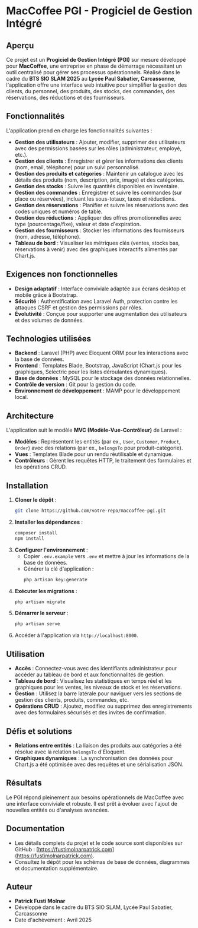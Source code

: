# MacCoffee PGI - Progiciel de Gestion Intégré

## Aperçu
Ce projet est un **Progiciel de Gestion Intégré (PGI)** sur mesure développé pour **MacCoffee**, une entreprise en phase de démarrage nécessitant un outil centralisé pour gérer ses processus opérationnels. Réalisé dans le cadre du **BTS SIO SLAM 2025** au **Lycée Paul Sabatier, Carcassonne**, l'application offre une interface web intuitive pour simplifier la gestion des clients, du personnel, des produits, des stocks, des commandes, des réservations, des réductions et des fournisseurs.

## Fonctionnalités
L'application prend en charge les fonctionnalités suivantes :
- **Gestion des utilisateurs** : Ajouter, modifier, supprimer des utilisateurs avec des permissions basées sur les rôles (administrateur, employé, etc.).
- **Gestion des clients** : Enregistrer et gérer les informations des clients (nom, email, téléphone) pour un suivi personnalisé.
- **Gestion des produits et catégories** : Maintenir un catalogue avec les détails des produits (nom, description, prix, image) et des catégories.
- **Gestion des stocks** : Suivre les quantités disponibles en inventaire.
- **Gestion des commandes** : Enregistrer et suivre les commandes (sur place ou réservées), incluant les sous-totaux, taxes et réductions.
- **Gestion des réservations** : Planifier et suivre les réservations avec des codes uniques et numéros de table.
- **Gestion des réductions** : Appliquer des offres promotionnelles avec type (pourcentage/fixe), valeur et date d'expiration.
- **Gestion des fournisseurs** : Stocker les informations des fournisseurs (nom, adresse, téléphone).
- **Tableau de bord** : Visualiser les métriques clés (ventes, stocks bas, réservations à venir) avec des graphiques interactifs alimentés par Chart.js.

## Exigences non fonctionnelles
- **Design adaptatif** : Interface conviviale adaptée aux écrans desktop et mobile grâce à Bootstrap.
- **Sécurité** : Authentification avec Laravel Auth, protection contre les attaques CSRF et gestion des permissions par rôles.
- **Évolutivité** : Conçue pour supporter une augmentation des utilisateurs et des volumes de données.

## Technologies utilisées
- **Backend** : Laravel (PHP) avec Eloquent ORM pour les interactions avec la base de données.
- **Frontend** : Templates Blade, Bootstrap, JavaScript (Chart.js pour les graphiques, Selectric pour les listes déroulantes dynamiques).
- **Base de données** : MySQL pour le stockage des données relationnelles.
- **Contrôle de version** : Git pour la gestion du code.
- **Environnement de développement** : MAMP pour le développement local.

## Architecture
L'application suit le modèle **MVC (Modèle-Vue-Contrôleur)** de Laravel :
- **Modèles** : Représentent les entités (par ex., `User`, `Customer`, `Product`, `Order`) avec des relations (par ex., `belongsTo` pour produit-catégorie).
- **Vues** : Templates Blade pour un rendu réutilisable et dynamique.
- **Contrôleurs** : Gèrent les requêtes HTTP, le traitement des formulaires et les opérations CRUD.

## Installation
1. **Cloner le dépôt** :
   ```bash
   git clone https://github.com/votre-repo/maccoffee-pgi.git
   ```
2. **Installer les dépendances** :
   ```bash
   composer install
   npm install
   ```
3. **Configurer l'environnement** :
   - Copier `.env.example` vers `.env` et mettre à jour les informations de la base de données.
   - Générer la clé d'application :
     ```bash
     php artisan key:generate
     ```
4. **Exécuter les migrations** :
   ```bash
   php artisan migrate
   ```
5. **Démarrer le serveur** :
   ```bash
   php artisan serve
   ```
6. Accéder à l'application via `http://localhost:8000`.

## Utilisation
- **Accès** : Connectez-vous avec des identifiants administrateur pour accéder au tableau de bord et aux fonctionnalités de gestion.
- **Tableau de bord** : Visualisez les statistiques en temps réel et les graphiques pour les ventes, les niveaux de stock et les réservations.
- **Gestion** : Utilisez la barre latérale pour naviguer vers les sections de gestion des clients, produits, commandes, etc.
- **Opérations CRUD** : Ajoutez, modifiez ou supprimez des enregistrements avec des formulaires sécurisés et des invites de confirmation.

## Défis et solutions
- **Relations entre entités** : La liaison des produits aux catégories a été résolue avec la relation `belongsTo` d'Eloquent.
- **Graphiques dynamiques** : La synchronisation des données pour Chart.js a été optimisée avec des requêtes et une sérialisation JSON.

## Résultats
Le PGI répond pleinement aux besoins opérationnels de MacCoffee avec une interface conviviale et robuste. Il est prêt à évoluer avec l'ajout de nouvelles entités ou d'analyses avancées.

## Documentation
- Les détails complets du projet et le code source sont disponibles sur GitHub : [https://fustimolnarpatrick.com](https://fustimolnarpatrick.com).
- Consultez le dépôt pour les schémas de base de données, diagrammes et documentation supplémentaire.

## Auteur
- **Patrick Fusti Molnar**
- Développé dans le cadre du BTS SIO SLAM, Lycée Paul Sabatier, Carcassonne
- Date d'achèvement : Avril 2025